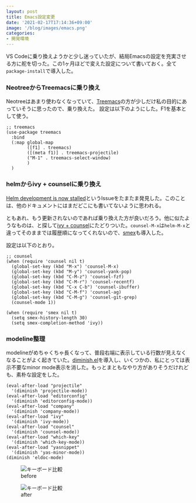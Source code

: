 ```yaml
---
layout: post
title: Emacs設定変更
date: '2021-02-17T17:14:36+09:00'
image: '/blog/images/emacs.png'
categories:
- 開発環境
---
```


VS Codeに乗り換えようかと少し迷っていたが、結局Emacsの設定を充実させる方に舵を切った。この1ヶ月ほどで変えた設定について書いておく。全て`package-install`で導入した。

### NeotreeからTreemacsに乗り換え

Neotreeはあまり使わなくなっていて、[Treemacs](https://github.com/Alexander-Miller/treemacs)の方が少しだけ私の目的にあっていそうに思ったので、乗り換えた。
設定は以下のようにした。F1を基本として使う。

``` emacs-lisp
;; treemacs
(use-package treemacs
  :bind
  (:map global-map
        ([f1] . treemacs)
        ([(meta f1)] . treemacs-projectile)
        ("M-1" . treemacs-select-window)
        )
  )
```

### helmからivy + counselに乗り換え

[Helm development is now stalled](https://github.com/emacs-helm/helm/issues/2386)というIssueをたまたま発見した。このことは、他のドキュメントにはまだどこにも書いてないように思われる。

ともあれ、もう更新されないのであれば乗り換えた方が良いだろう。他に似たようなものは、と探して[ivy + counsel](https://github.com/abo-abo/swiper)にたどりついた。`counsel-M-x`は`helm-M-x`と違ってそのままでは履歴順になってくれないので、[smex](https://github.com/nonsequitur/smex)も導入した。

設定は以下のとおり。

``` emacs-lisp
;; counsel
(when (require 'counsel nil t)
  (global-set-key (kbd "M-x") 'counsel-M-x)
  (global-set-key (kbd "M-y") 'counsel-yank-pop)
  (global-set-key (kbd "C-M-z") 'counsel-fzf)
  (global-set-key (kbd "C-M-r") 'counsel-recentf)
  (global-set-key (kbd "C-x C-b") 'counsel-ibuffer)
  (global-set-key (kbd "C-M-f") 'counsel-ag)
  (global-set-key (kbd "C-M-g") 'counsel-git-grep)
  (counsel-mode 1))

(when (require 'smex nil t)
  (setq smex-history-length 30)
  (setq smex-completion-method 'ivy))

```

### modeline整理

modelineがめちゃくちゃ長くなって、普段右端に表示している行数が見えなくなることがよく起きていた。[diminish.el](https://github.com/myrjola/diminish.el)を導入し、いくつかの、私にとっては表示不要なminor mode表示を消した。もっとまともなやり方がありそうだけれども、素朴な設定をした。

``` emacs-lisp
(eval-after-load "projectile"
  '(diminish 'projectile-mode))
(eval-after-load "editorconfig"
  '(diminish 'editorconfig-mode))
(eval-after-load "company"
  '(diminish 'company-mode))
(eval-after-load "ivy"
  '(diminish 'ivy-mode))
(eval-after-load "counsel"
  '(diminish 'counsel-mode))
(eval-after-load "which-key"
  '(diminish 'which-key-mode))
(eval-after-load "yasnippet"
  '(diminish 'yas-minor-mode))
(diminish 'eldoc-mode)
```

<figure>
<img style="max-width: 99%" src='/blog/images/2021-emacs-modeline-before.png' alt='キーボード比較' />
<figcaption>before</figcaption>
</figure>
<figure>
<img style="max-width: 99%" src='/blog/images/2021-emacs-modeline-after.png' alt='キーボード比較' />
<figcaption>after</figcaption>
</figure>



